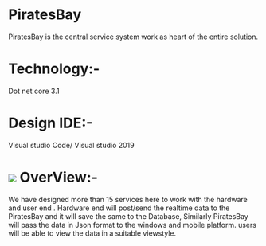 # PiratesBay
PiratesBay is the central service system work as heart of the entire solution.

# Technology:-
Dot net core 3.1 

# Design IDE:-
Visual studio Code/ Visual studio 2019

# <img src="https://img.icons8.com/nolan/64/futures.png"/> OverView:-

We have designed more than 15 services here to work with the hardware and user end . 
Hardware end will post/send the realtime data to the PiratesBay and it will save the same to the Database,
Similarly PiratesBay will pass the data in Json format to the windows and mobile platform.
users will be able to view the data in a suitable viewstyle.
